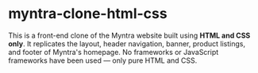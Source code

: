 # myntra-clone-html-css
This is a front-end clone of the Myntra website built using **HTML and CSS only**.   It replicates the layout, header navigation, banner, product listings, and footer of Myntra's homepage.   No frameworks or JavaScript frameworks have been used — only pure HTML and CSS.
